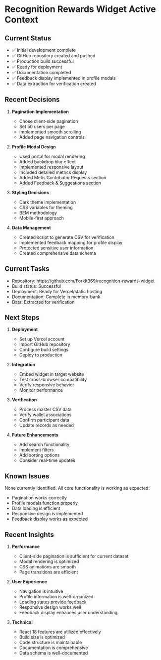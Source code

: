 # Recognition Rewards Widget Active Context

## Current Status
- ✅ Initial development complete
- ✅ GitHub repository created and pushed
- ✅ Production build successful
- ✅ Ready for deployment
- ✅ Documentation completed
- ✅ Feedback display implemented in profile modals
- ✅ Data extraction for verification created

## Recent Decisions
1. **Pagination Implementation**
   - Chose client-side pagination
   - Set 50 users per page
   - Implemented smooth scrolling
   - Added page navigation controls

2. **Profile Modal Design**
   - Used portal for modal rendering
   - Added backdrop blur effect
   - Implemented responsive layout
   - Included detailed metrics display
   - Added Metis Contributor Requests section
   - Added Feedback & Suggestions section

3. **Styling Decisions**
   - Dark theme implementation
   - CSS variables for theming
   - BEM methodology
   - Mobile-first approach

4. **Data Management**
   - Created script to generate CSV for verification
   - Implemented feedback mapping for profile display
   - Protected sensitive user information
   - Created comprehensive data schema

## Current Tasks
- Repository: https://github.com/ForkIt369/recognition-rewards-widget
- Build status: Successful
- Deployment: Ready for Vercel/static hosting
- Documentation: Complete in memory-bank
- Data: Extracted for verification

## Next Steps
1. **Deployment**
   - Set up Vercel account
   - Import GitHub repository
   - Configure build settings
   - Deploy to production

2. **Integration**
   - Embed widget in target website
   - Test cross-browser compatibility
   - Verify responsive behavior
   - Monitor performance

3. **Verification**
   - Process master CSV data
   - Verify wallet associations
   - Confirm participant data
   - Update records as needed

4. **Future Enhancements**
   - Add search functionality
   - Implement filters
   - Add sorting options
   - Consider real-time updates

## Known Issues
None currently identified. All core functionality is working as expected:
- Pagination works correctly
- Profile modals function properly
- Data loading is efficient
- Responsive design is implemented
- Feedback display works as expected

## Recent Insights
1. **Performance**
   - Client-side pagination is sufficient for current dataset
   - Modal rendering is optimized
   - CSS animations are smooth
   - Page transitions are efficient

2. **User Experience**
   - Navigation is intuitive
   - Profile information is well-organized
   - Loading states provide feedback
   - Responsive design works well
   - Feedback display enhances user understanding

3. **Technical**
   - React 18 features are utilized effectively
   - Build size is optimized
   - Code structure is maintainable
   - Documentation is comprehensive
   - Data schema is well-documented
